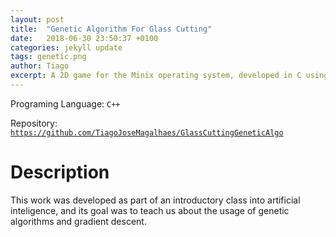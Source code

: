 ```yaml
---
layout: post
title:  "Genetic Algorithm For Glass Cutting"
date:   2018-06-30 23:50:37 +0100
categories: jekyll update
tags: genetic.png
author: Tiago
excerpt: A 2D game for the Minix operating system, developed in C using only the C standard library and Minix's OS API.
---
```


Programing Language: `C++`

Repository: [`https://github.com/TiagoJoseMagalhaes/GlassCuttingGeneticAlgo`](https://github.com/TiagoJoseMagalhaes/GlassCuttingGeneticAlgo)

# Description

This work was developed as part of an introductory class into artificial inteligence, and its goal was to teach us about the usage of genetic algorithms and gradient descent.